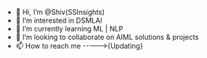 - 👋 Hi, I’m @Shiv(SSInsights)
- 👀 I’m interested in DSMLAI
- 🌱 I’m currently learning ML | NLP
- 💞️ I’m looking to collaborate on AIML solutions & projects
- 📫 How to reach me ----->{Updating}

<!---
InsightfulCoder/InsightfulCoder is a ✨ special ✨ repository because its `README.md` (this file) appears on your GitHub profile.
You can click the Preview link to take a look at your changes.
--->
